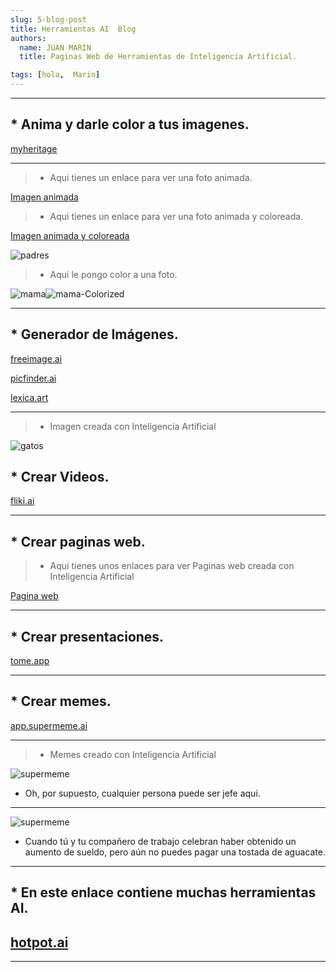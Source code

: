 ```yaml
---
slug: 5-blog-post
title: Herramientas AI  Blog
authors:
  name: JUAN MARIN
  title: Paginas Web de Herramientas de Inteligencia Artificial.

tags: [hola,  Marin]
---
```


---
## * Anima y darle color a tus imagenes.

[myheritage](https://www.myheritage.es)

---

> * Aqui tienes un enlace para ver una foto animada.
 

[Imagen animada](./imagenes/juan-marin.mp4 )


> * Aqui tienes un enlace para ver una foto animada y coloreada.

[Imagen animada y coloreada](./imagenes/PADRES1-2-Animated.mp4)

![padres](./imagenes/padres-colorized.png "Antonia y Juan")

> * Aqui  le pongo color a  una foto.
 

  ![mama](./imagenes/mama.jpg)![mama-Colorized](./imagenes/mama-Colorized.jpg)  
 
 ---


 
## * Generador de Imágenes.

[freeimage.ai](https://freeimage.ai/)


[picfinder.ai](https://picfinder.ai/)

[lexica.art](https://lexica.art/)

 

---

> * Imagen  creada con Inteligencia Artificial

  ![gatos](./imagenes/gatos.jpg) 


## * Crear Videos.

[fliki.ai](https://fliki.ai/)


---

## * Crear paginas web.
 
> * Aqui tienes unos enlaces para ver Paginas web  creada con Inteligencia Artificial

[Pagina web](https://www.mixo.io/site/skate-pro-uza6c)


 
---

## * Crear presentaciones.

[tome.app](https://tome.app/)

 

---


## * Crear memes. 

[app.supermeme.ai](https://app.supermeme.ai/)

---

> * Memes  creado con Inteligencia Artificial

![supermeme](./imagenes/supermeme.gif)  

* Oh, por supuesto, cualquier persona puede ser jefe aqui.
---

![supermeme](./imagenes/supermeme1.png)  

* Cuando tú y tu compañero de trabajo celebran haber obtenido un aumento de sueldo, pero aún no puedes pagar una tostada de aguacate.

---


## * En este enlace contiene muchas herramientas AI. 

[hotpot.ai](https://hotpot.ai/)
---

---